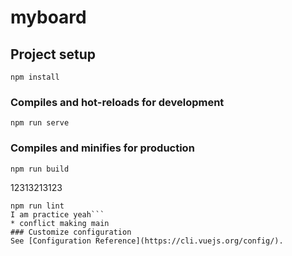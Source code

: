 # myboard

## Project setup
```
npm install
```

### Compiles and hot-reloads for development
```
npm run serve
```

### Compiles and minifies for production
```
npm run build
```

12313213123
```
npm run lint
I am practice yeah```
* conflict making main
### Customize configuration
See [Configuration Reference](https://cli.vuejs.org/config/).
